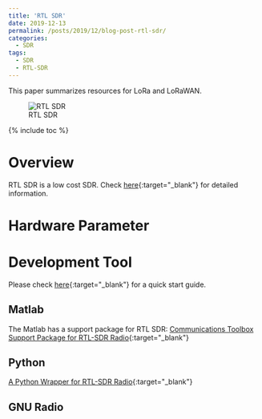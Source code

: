 ```yaml
---
title: 'RTL SDR'
date: 2019-12-13
permalink: /posts/2019/12/blog-post-rtl-sdr/
categories:
  - SDR
tags:
  - SDR
  - RTL-SDR
---
```


This paper summarizes resources for LoRa and LoRaWAN.
<figure>
  <img src="{{site.url}}/images/sdr/rtl-sdr.jpg" alt="RTL SDR"/>
  <figcaption>RTL SDR</figcaption>
</figure>

{% include toc %}

# Overview
RTL SDR is a low cost SDR. Check [here](https://www.rtl-sdr.com/about-rtl-sdr/){:target="_blank"} for detailed information.

# Hardware Parameter

# Development Tool
Please check [here](https://www.rtl-sdr.com/rtl-sdr-quick-start-guide/){:target="_blank"} for a quick start guide.
## Matlab
The Matlab has a support package for RTL SDR: [Communications Toolbox Support Package for RTL-SDR Radio](https://uk.mathworks.com/help/supportpkg/rtlsdrradio/index.html){:target="_blank"}

## Python
[A Python Wrapper for RTL-SDR Radio](https://pypi.org/project/pyrtlsdr/){:target="_blank"}

## GNU Radio
